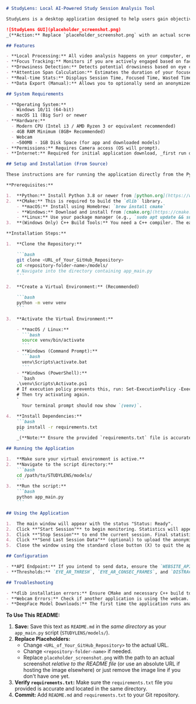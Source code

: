 ````markdown
# StudyLens: Local AI-Powered Study Session Analysis Tool

StudyLens is a desktop application designed to help users gain objective insights into their study habits by analyzing focus, drowsiness, and attention patterns using local AI processing.

![StudyLens GUI](placeholder_screenshot.png)
_(**Action:** Replace `placeholder_screenshot.png` with an actual screenshot of your Tkinter GUI)_

## Features

- **Local Processing:** All video analysis happens on your computer, ensuring privacy. No video is ever uploaded.
- **Focus Tracking:** Monitors if you are actively engaged based on face presence and neutral emotion (using dlib & DeepFace).
- **Drowsiness Detection:** Detects potential drowsiness based on eye closure duration (using dlib & Eye Aspect Ratio).
- **Attention Span Calculation:** Estimates the duration of your focused periods, tracking the last span, maximum span, and average span per session.
- **Real-time Stats:** Displays Session Time, Focused Time, Wasted Time, Drowsy Time, and Attention Span metrics in the application window during a session.
- **Data Export (Manual):** Allows you to optionally send an anonymized statistical summary of your completed session to a web backend for further analysis and tracking.

## System Requirements

- **Operating System:**
  - Windows 10/11 (64-bit)
  - macOS 11 (Big Sur) or newer
- **Hardware:**
  - Modern CPU (Intel i3 / AMD Ryzen 3 or equivalent recommended)
  - 4GB RAM Minimum (8GB+ Recommended)
  - Webcam
  - ~500MB - 1GB Disk Space (for app and downloaded models)
- **Permissions:** Requires Camera access (OS will prompt).
- **Internet:** Required for initial application download, _first run only_ (to download AI models if not fully bundled), and optional data sending.

## Setup and Installation (From Source)

These instructions are for running the application directly from the Python source code. If you are using a pre-packaged version (`.app` or `.exe`), simply run that file.

**Prerequisites:**

1.  **Python:** Install Python 3.8 or newer from [python.org](https://www.python.org/). Make sure `pip` is included and added to your system's PATH.
2.  **CMake:** This is required to build the `dlib` library.
    - **macOS:** Install using Homebrew: `brew install cmake`
    - **Windows:** Download and install from [cmake.org](https://cmake.org/download/). Ensure it's added to your system's PATH during installation.
    - **Linux:** Use your package manager (e.g., `sudo apt update && sudo apt install cmake`).
3.  **(Windows Only) C++ Build Tools:** You need a C++ compiler. The easiest way is often to install the "Build Tools for Visual Studio" ([link](https://visualstudio.microsoft.com/visual-cpp-build-tools/)), making sure to select the "C++ build tools" workload during installation.

**Installation Steps:**

1.  **Clone the Repository:**

    ```bash
    git clone <URL_of_Your_GitHub_Repository>
    cd <repository-folder-name>/models/
    # Navigate into the directory containing app_main.py
    ```

2.  **Create a Virtual Environment:** (Recommended)

    ```bash
    python -m venv venv
    ```

3.  **Activate the Virtual Environment:**

    - **macOS / Linux:**
      ```bash
      source venv/bin/activate
      ```
    - **Windows (Command Prompt):**
      ```bash
      venv\Scripts\activate.bat
      ```
    - **Windows (PowerShell):**
      `bash
    .\venv\Scripts\Activate.ps1 
    # If execution policy prevents this, run: Set-ExecutionPolicy -ExecutionPolicy RemoteSigned -Scope Process 
    # Then try activating again.
    `
      Your terminal prompt should now show `(venv)`.

4.  **Install Dependencies:**
    ```bash
    pip install -r requirements.txt
    ```
    _(**Note:** Ensure the provided `requirements.txt` file is accurate and present in the directory. The `dlib` installation might take several minutes as it compiles.)_

## Running the Application

1.  **Make sure your virtual environment is active.**
2.  **Navigate to the script directory:**
    ```bash
    cd /path/to/STUDYLENS/models/
    ```
3.  **Run the script:**
    ```bash
    python app_main.py
    ```

## Using the Application

1.  The main window will appear with the status "Status: Ready".
2.  Click **"Start Session"** to begin monitoring. Statistics will appear and update.
3.  Click **"Stop Session"** to end the current session. Final statistics (including Average Span) will be displayed, and the "Send Last Session Data" button will become active.
4.  Click **"Send Last Session Data"** (optional) to upload the anonymized session summary to the configured web server. A popup will indicate success or failure.
5.  Close the window using the standard close button (X) to quit the application.

## Configuration

- **API Endpoint:** If you intend to send data, ensure the `WEBSITE_API_URL` variable near the top of `app_main.py` is set to the correct backend URL.
- **Thresholds:** `EYE_AR_THRESH`, `EYE_AR_CONSEC_FRAMES`, and `DISTRACTION_CONSEC_FRAMES` can be adjusted in the configuration section of `app_main.py` to fine-tune detection sensitivity.

## Troubleshooting

- **dlib installation errors:** Ensure CMake and necessary C++ build tools (especially on Windows) are correctly installed _before_ running `pip install -r requirements.txt`.
- **Webcam Errors:** Check if another application is using the webcam. Ensure the application has necessary camera permissions from the operating system. Verify the correct camera is being selected (usually index `0` in `cv2.VideoCapture(0)`).
- **DeepFace Model Downloads:** The first time the application runs analysis (after clicking Start), it might pause while downloading required AI models from the internet. Ensure you have an active internet connection for this initial setup. These models are stored in `~/.deepface/weights`.
````

**To Use This README:**

1.  **Save:** Save this text as `README.md` in the _same directory_ as your `app_main.py` script (`STUDYLENS/models/`).
2.  **Replace Placeholders:**
    - Change `<URL_of_Your_GitHub_Repository>` to the actual URL.
    - Change `<repository-folder-name>` if needed.
    - Replace `placeholder_screenshot.png` with the path to an actual screenshot _relative to the README file_ (or use an absolute URL if hosting the image elsewhere) or just remove the image line if you don't have one yet.
3.  **Verify `requirements.txt`:** Make sure the `requirements.txt` file you provided is accurate and located in the same directory.
4.  **Commit:** Add `README.md` and `requirements.txt` to your Git repository.
